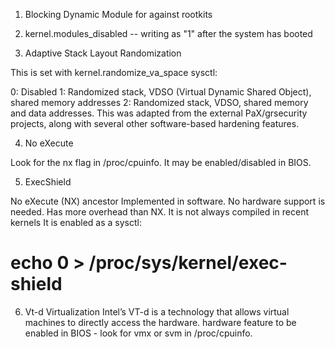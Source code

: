 1. Blocking Dynamic Module for against rootkits

2. kernel.modules_disabled -- writing as "1" after the system has booted

3. Adaptive Stack Layout Randomization

This is set with kernel.randomize_va_space sysctl:

0: Disabled
1: Randomized stack, VDSO (Virtual Dynamic Shared Object), shared memory addresses
2: Randomized stack, VDSO, shared memory and data addresses.
This was adapted from the external PaX/grsecurity projects, along with several other software-based hardening features.

4. No eXecute

Look for the nx flag in /proc/cpuinfo. It may be enabled/disabled in BIOS.

5. ExecShield

No eXecute (NX) ancestor
Implemented in software. No hardware support is needed. Has more overhead than NX.
It is not always compiled in recent kernels
It is enabled as a sysctl:
# echo 0 > /proc/sys/kernel/exec-shield

6. Vt-d Virtualization
Intel’s VT-d is a technology that allows virtual machines to directly access the hardware. 
hardware feature to be enabled in BIOS - look for vmx or svm in /proc/cpuinfo.
